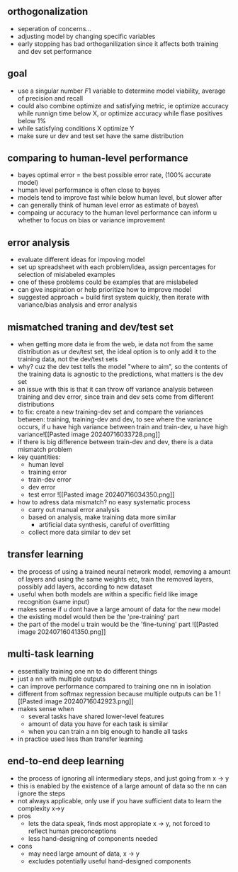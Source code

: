 ## orthogonalization
- seperation of concerns...
- adjusting model by changing specific variables
- early stopping has bad orthoganilization since it affects both training and dev set performance
## goal
- use a singular number $F1$ variable to determine model viability, average of precision and recall
- could also combine optimize and satisfying metric, ie optimize accuracy while runnign time below X, or optimize accuracy while flase positives below 1%
- while satisfying conditions X optimize Y
- make sure ur dev and test set have the same distribution
## comparing to human-level performance
- bayes optimal error = the best possible error rate, (100% accurate model)
- human level performance is often close to bayes
- models tend to improve fast while below human level, but slower after
- can generally think of human level error as estimate of bayes\
- compaing ur accuracy to the human level performance can inform u whether to focus on bias or variance improvement
## error analysis
+ evaluate different ideas for impoving model
+ set up spreadsheet with each problem/idea, assign percentages for selection of mislabeled examples
+ one of these problems could be examples that are mislabeled
+ can give inspiration or help prioritize how to improve model
+ suggested approach = build first system quickly, then iterate with variance/bias analysis and error analysis
## mismatched traning and dev/test set
- when getting more data ie from the web, ie data not from the same distribution as ur dev/test set, the ideal option is to only add it to the training data, not the dev/test sets
- why? cuz the dev test tells the model "where to aim", so the contents of the training data is agnostic to the predictions, what matters is the dev set
- an issue with this is that it can throw off variance analysis between training and dev error, since train and dev sets come from different distributions
- to fix: create a new training-dev set and compare the variances between: training, training-dev and dev, to see where the variance occurs, if u have high variance between train and train-dev, u have high variance![[Pasted image 20240716033728.png]]
- if there is big difference between train-dev and dev, there is a data mismatch problem 
- key quantities:
	- human level
	- training error
	- train-dev error
	- dev error
	- test error ![[Pasted image 20240716034350.png]]
- how to adress data mismatch? no easy systematic process
	- carry out manual error analysis
	- based on analysis, make training data more similar
		- artificial data synthesis, careful of overfitting
	- collect more data similar to dev set
## transfer learning
- the process of using a trained neural network model, removing a amount of layers and using the same weights etc, train the removed layers, possibly add layers, according to new dataset
- useful when both models are within a specific field like image recognition (same input)
- makes sense if u dont have a large amount of data for the new model
- the existing model would then be the 'pre-training' part
- the part of the model u train would be the 'fine-tuning' part ![[Pasted image 20240716041350.png]]
## multi-task learning
- essentially training one nn to do different things
- just a nn with multiple outputs
- can improve performance compared to training one nn in isolation
- different from softmax regression because multiple outputs can be 1 ![[Pasted image 20240716042923.png]]
- makes sense when 
	- several tasks have shared lower-level features
	- amount of data you have for each task is similar
	- when you can train a nn big enough to handle all tasks
- in practice used less than transfer learning
## end-to-end deep learning
- the process of ignoring all intermediary steps, and just going from x -> y
- this is enabled by the existence of a large amount of data so the nn can ignore the steps
- not always applicable, only use if you have sufficient data to learn the complexity x->y
- pros
	- lets the data speak, finds most appropiate x -> y, not forced to reflect human preconceptions
	- less hand-designing of components needed
- cons
	- may need large amount of data, x -> y
	- excludes potentially useful hand-designed components